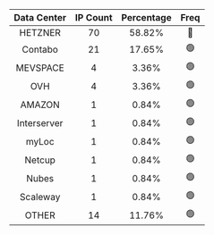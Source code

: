 | Data Center | IP Count | Percentage | Freq |
|:------------:|:--------:|:-----------:|:-----:|
| HETZNER | 70 | 58.82% | 🔴 |
| Contabo | 21 | 17.65% | 🟢 |
| MEVSPACE | 4 | 3.36% | 🟢 |
| OVH | 4 | 3.36% | 🟢 |
| AMAZON | 1 | 0.84% | 🟢 |
| Interserver | 1 | 0.84% | 🟢 |
| myLoc | 1 | 0.84% | 🟢 |
| Netcup | 1 | 0.84% | 🟢 |
| Nubes | 1 | 0.84% | 🟢 |
| Scaleway | 1 | 0.84% | 🟢 |
| OTHER | 14 | 11.76% | 🟢 |